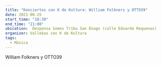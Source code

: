```yaml
---
title: "Konciertos con K de Kultura: William Folkners y OTTO39"
date: 2021-06-25
start_time: "18:30"
end_time: "21:00"
ubication:  Despensa Somos Tribu San Diego (calle Eduardo Requenas)
organizer: Vallekas con K de Kultura
tags:
  - Música
---
```

William Folkners y OTTO39